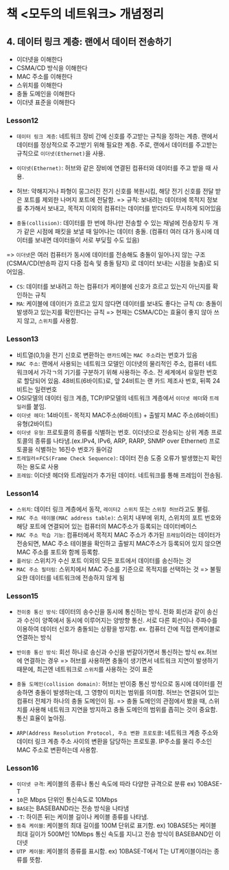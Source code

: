 # 책 <모두의 네트워크> 개념정리
## 4. 데이터 링크 계층: 랜에서 데이터 전송하기
- 이더넷을 이해한다
- CSMA/CD 방식을 이해한다
- MAC 주소를 이해한다
- 스위치를 이해한다
- 충돌 도메인을 이해한다
- 이더넷 표준을 이해한다

### Lesson12
- `데이터 링크 계층`: 네트워크 장비 간에 신호를 주고받는 규칙을 정하는 계층. 랜에서 데이터를 정상적으로 주고받기 위해 필요한 계층. 주로, 랜에서 데이터를 주고받는 규칙으로 `이더넷(Ethernet)`을 사용.

- `이더넷(Ethernet)`: 허브와 같은 장비에 연결된 컴퓨터와 데이터를 주고 받을 때 사용.
- 허브: 약해지거나 파형이 뭉그러진 전기 신호를 복원시킴, 해당 전기 신호를 전달 받은 포트를 제외한 나머지 포트에 전달함.
=> 규칙: 보내려는 데이터에 목적지 정보를 추가해서 보내고, 목적지 이외의 컴퓨터는 데이터를 받더라도 무시하게 되어있음
- `충돌(collision)`: 데이터를 한 번에 하나만 전송할 수 있는 채널에 전송장치 두 개가 같은 시점에 패킷을 보낼 때 일어나는 데이터 충돌. (컴퓨터 여러 대가 동시에 데이터를 보내면 데이터들이 서로 부딪힐 수도 있음)

=> `이더넷`은 여러 컴퓨터가 동시에 데이터를 전송해도 충돌이 일어나지 않는 구조(CSMA/CD(반송파 감지 다중 접속 및 충돌 탐지) 로 데이터 보내는 시점을 늦춤)로 되어있음.
- `CS`: 데이터를 보내려고 하는 컴퓨터가 케이블에 신호가 흐르고 있는지 아닌지를 확인하는 규칙
- `MA`: 케이블에 데이터가 흐르고 있지 않다면 데이터를 보내도 좋다는 규칙
`CD`: 충돌이 발생하고 있는지를 확인한다는 규칙
=> 현재는 CSMA/CD는 효율이 좋지 않아 쓰지 않고, `스위치`를 사용함.

### Lesson13
- 비트열(0,1)을 전기 신호로 변환하는 `랜카드`에는 `MAC 주소`라는 번호가 있음
- `MAC 주소`: 랜에서 사용되는 네트워크 모델인 이더넷의 물리적인 주소, 컴퓨터 네트워크에서 가각ㄱ의 기기를 구분하기 위해 사용하는 주소. 전 세계에서 유일한 번호로 할당되어 있음. 48비트(6바이트)로, 앞 24비트는 랜 카드 제조사 번호, 뒤쪽 24비트는 일련번호
- OSI모델의 데이터 링크 계층, TCP/IP모델의 네트워크 계층에서 `이더넷 헤더`와 `트레일러`를 붙임.
- `이더넷 헤더`: 14바이트- 목적지 MAC주소(6바이트) + 출발지 MAC 주소(6바이트) 유형(2바이트)
- `이더넷 유형`: 프로토콜의 종류를 식별하는 번호. 이더넷으로 전송되는 상위 계층 프로토콜의 종류를 나타냄.(ex.IPv4, IPv6, ARP, RARP, SNMP over Ethernet) 프로토콜을 식별하는 16진수 번호가 들어감
- `트레일러`=`FCS(Frame Check Sequence)`: 데이터 전송 도중 오류가 발생했는지 확인하는 용도로 사용
- `프레임`: 이더넷 헤더와 트레일러가 추가된 데이터. 네트워크를 통해 프레임이 전송됨. 

### Lesson14
- `스위치`: 데이터 링크 계층에서 동작, `레이터2 스위치` 또는 `스위칭 허브`라고도 불림.
- `MAC 주소 테이블(MAC address table)`: 스위치 내부에 위치, 스위치의 포트 번호와 해당 포트에 연결되어 있는 컴퓨터의 MAC주소가 등록되는 데이터베이스
- `MAC 주소 학습 기능`: 컴퓨터에서 목적지 MAC 주소가 추가된 `프레임`이라는 데이터가 전송되면, MAC 주소 테이블을 확인하고 출발지 MAC주소가 등록되어 있지 않으면 MAC 주소를 포트와 함께 등록함.
- `플러딩`: 스위치가 수신 포트 이외의 모든 포트에서 데이터를 송신하는 것
- `MAC 주소 필터링`: 스위치에서 MAC 주소를 기준으로 목적지를 선택하는 것
=> 불필요한 데이터를 네트워크에 전송하지 않게 됨

### Lesson15
- `전이중 통신 방식`: 데이터의 송수신을 동시에 통신하는 방식. 전화 회선과 같이 송신과 수신이 양쪽에서 동시에 이루어지는 양방향 통신. 서로 다른 회선이나 주파수를 이용하여 데이터 신호가 충돌되는 상황을 방지함.  ex. 컴퓨터 간에 직접 랜케이블로 연결하는 방식
- `반이중 통신 방식`: 회선 하나로 송신과 수신을 번갈아가면서 통신하는 방식 ex.허브에 연결하는 경우
=> 허브를 사용하면 충돌이 생기면서 네트워크 지연이 발생하기 때문에, 최근엔 네트워크로 `스위치`를 사용하는 것이 표준

- `충돌 도메인(collision domain)`: 허브는 반이중 통신 방식으로 동시에 데이터를 전송하면 충돌이 발생하는데, 그 영향이 미치는 범위를 의미함. 허브는 연결되어 있는 컴퓨터 전체가 하나의 충돌 도메인이 됨.
=> 충돌 도메인의 관점에서 봤을 때, 스위치를 사용해 네트워크 지연을 방지하고 충돌 도메인의 범위를 좁히는 것이 중요함. 통신 효율이 높아짐.

- `ARP(Address Resolution Protocol, 주소 변환 프로토콜`: 네트워크 계층 주소와 데이터 링크 계층 주소 사이의 변환을 담당하는 프로토콜. IP주소를 물리 주소인 MAC 주소로 변환하는데 사용함.

### Lesson16
- `이더넷 규격`: 케이블의 종류나 통신 속도에 따라 다양한 규격으로 분류 ex) 10BASE-T
- `10`은 Mbps 단위인 통신속도로 10Mbps
- `BASE`는 BASEBAND라는 전송 방식을 나타냄
- `-T`: 하이픈 뒤는 케이블 길이나 케이블 종류를 나타냄.
- `동축 케이블`: 케이블의 최대 길이를 100M 단위로 표기함. ex) 10BASE5는 케이블 최대 길이가 500M인 10Mbps 통신 속도를 지니고 전송 방식이 BASEBAND인 이더넷
- `UTP 케이블`: 케이블의 종류를 표시함. ex) 10BASE-T에서 T는 UT케이블이라는 종류를 뜻함.

